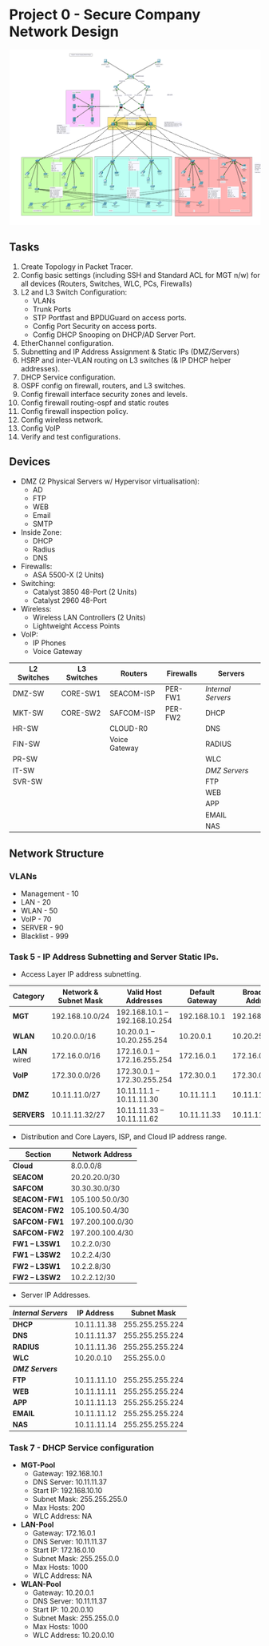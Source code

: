 # Project 0 - Secure Company Network Design

![Secure Company Network Topology](Final-Topology.png)

## Tasks
1. Create Topology in Packet Tracer.
2. Config basic settings (including SSH and Standard ACL for MGT n/w) for all devices (Routers, Switches, WLC, PCs, Firewalls)
3. L2 and L3 Switch Configuration:
	- VLANs
	- Trunk Ports
	- STP Portfast and BPDUGuard on access ports.
	- Config Port Security on access ports.
	- Config DHCP Snooping on DHCP/AD Server Port.
4. EtherChannel configuration.
5. Subnetting and IP Address Assignment & Static IPs (DMZ/Servers)
6. HSRP and inter-VLAN routing on L3 switches (& IP DHCP helper addresses).
7. DHCP Service configuration.
8. OSPF config on firewall, routers, and L3 switches.
9. Config firewall interface security zones and levels.
10. Config firewall routing-ospf and static routes
11. Config firewall inspection policy.
12. Config wireless network.
13. Config VoIP
14. Verify and test configurations.


## Devices

+ DMZ (2 Physical Servers w/ Hypervisor virtualisation):
	- AD
	- FTP
	- WEB 
	- Email
	- SMTP
+ Inside Zone:
	- DHCP
	- Radius
	- DNS
+ Firewalls:
	- ASA 5500-X (2 Units)
+ Switching:
	- Catalyst 3850 48-Port (2 Units)
	- Catalyst 2960 48-Port
+ Wireless:
	- Wireless LAN Controllers (2 Units)
	- Lightweight Access Points
+ VoIP:
	- IP Phones
	- Voice Gateway


| **L2 Switches** | **L3 Switches** | **Routers**   | **Firewalls** | **Servers**        |
| --------------- | --------------- | ------------- | ------------- | ------------------ |
| DMZ-SW          | CORE-SW1        | SEACOM-ISP    | PER-FW1       | _Internal Servers_ |
| MKT-SW          | CORE-SW2        | SAFCOM-ISP    | PER-FW2       | DHCP               |
| HR-SW           |                 | CLOUD-R0      |               | DNS                |
| FIN-SW          |                 | Voice Gateway |               | RADIUS             |
| PR-SW           |                 |               |               | WLC                |
| IT-SW           |                 |               |               | _DMZ Servers_      |
| SVR-SW          |                 |               |               | FTP                |
|                 |                 |               |               | WEB                |
|                 |                 |               |               | APP                |
|                 |                 |               |               | EMAIL              |
|                 |                 |               |               | NAS                |

## Network Structure

### VLANs
+ Management - 10
+ LAN - 20
+ WLAN - 50
+ VoIP - 70
+ SERVER - 90
+ Blacklist - 999

### Task 5 - IP Address Subnetting and Server Static IPs.

+ Access Layer IP address subnetting.

| **Category** | **Network & Subnet Mask** | **Valid Host Addresses**      | **Default Gateway** | **Broadcast Address** |
| ------------ | ------------------------- | ----------------------------- | ------------------- | --------------------- |
| **MGT**      | 192.168.10.0/24           | 192.168.10.1 – 192.168.10.254 | 192.168.10.1        | 192.168.10.255        |
| **WLAN**     | 10.20.0.0/16              | 10.20.0.1 – 10.20.255.254     | 10.20.0.1           | 10.20.255.255         |
| **LAN** wired| 172.16.0.0/16             | 172.16.0.1 – 172.16.255.254   | 172.16.0.1          | 172.16.0.255          |
| **VoIP**     | 172.30.0.0/26             | 172.30.0.1 – 172.30.255.254   | 172.30.0.1          | 172.30.0.255          |
| **DMZ**      | 10.11.11.0/27             | 10.11.11.1 – 10.11.11.30      | 10.11.11.1          | 10.11.11.31           |
| **SERVERS**  | 10.11.11.32/27            | 10.11.11.33 – 10.11.11.62     | 10.11.11.33         | 10.11.11.63           |

+ Distribution and Core Layers, ISP, and Cloud IP address range. 

| **Section**     | **Network Address** |
| --------------- | ------------------- |
| **Cloud**       | 8.0.0.0/8           |
| **SEACOM**      | 20.20.20.0/30       |
| **SAFCOM**      | 30.30.30.0/30       |
| **SEACOM-FW1**  | 105.100.50.0/30     |
| **SEACOM-FW2**  | 105.100.50.4/30     |
| **SAFCOM-FW1**  | 197.200.100.0/30    |
| **SAFCOM-FW2**  | 197.200.100.4/30    |
| **FW1 – L3SW1** | 10.2.2.0/30         |
| **FW1 – L3SW2** | 10.2.2.4/30         |
| **FW2 – L3SW1** | 10.2.2.8/30         |
| **FW2 – L3SW2** | 10.2.2.12/30        |

+ Server IP Addresses.

| **_Internal Servers_** | **IP Address** | **Subnet Mask** |
| ---------------------- | -------------- | --------------- |
| **DHCP**               | 10.11.11.38    | 255.255.255.224 |
| **DNS**                | 10.11.11.37    | 255.255.255.224 |
| **RADIUS**             | 10.11.11.36    | 255.255.255.224 |
| **WLC**                | 10.20.0.10     | 255.255.0.0     |
| **_DMZ Servers_**      |                |                 |
| **FTP**                | 10.11.11.10    | 255.255.255.224 |
| **WEB**                | 10.11.11.11    | 255.255.255.224 |
| **APP**                | 10.11.11.13    | 255.255.255.224 |
| **EMAIL**              | 10.11.11.12    | 255.255.255.224 |
| **NAS**                | 10.11.11.14    | 255.255.255.224 |

### Task 7 - DHCP Service configuration
+ **MGT-Pool**
	* Gateway: 192.168.10.1
	* DNS Server: 10.11.11.37
	* Start IP: 192.168.10.10
	* Subnet Mask: 255.255.255.0
	* Max Hosts: 200
	* WLC Address: NA
+ **LAN-Pool**
	* Gateway: 172.16.0.1
	* DNS Server: 10.11.11.37
	* Start IP: 172.16.0.10
	* Subnet Mask: 255.255.0.0
	* Max Hosts: 1000
	* WLC Address: NA
+ **WLAN-Pool**
	* Gateway: 10.20.0.1
	* DNS Server: 10.11.11.37
	* Start IP: 10.20.0.10
	* Subnet Mask: 255.255.0.0
	* Max Hosts: 1000
	* WLC Address: 10.20.0.10